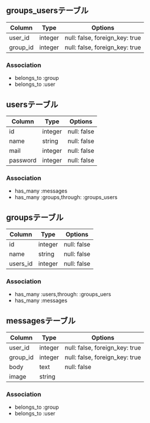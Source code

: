## groups_usersテーブル

|Column|Type|Options|
|------|----|-------|
|user_id|integer|null: false, foreign_key: true|
|group_id|integer|null: false, foreign_key: true|

### Association
- belongs_to :group
- belongs_to :user

## usersテーブル

|Column|Type|Options|
|------|----|-------|
|id|integer|null: false|
|name|string|null: false|
|mail|integer|null: false|
|password|integer|null: false|

### Association
- has_many :messages
- has_many :groups,through: :groups_users

## groupsテーブル

|Column|Type|Options|
|------|----|-------|
|id|integer|null: false|
|name|string|null: false|
|users_id|integer|null: false|forign_key: ture|

### Association
- has_many :users,through: :groups_uers
- has_many :messages

## messagesテーブル

|Column|Type|Options|
|------|----|-------|
|user_id|integer|null: false, foreign_key: true|
|group_id|integer|null: false, foreign_key: true|
|body|text|null: false|
|image|string|

### Association
- belongs_to :group
- belongs_to :user